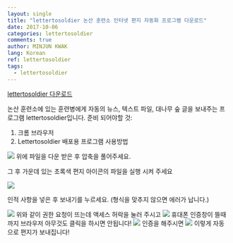 ```yaml
---
layout: single
title: "lettertosoldier 논산 훈련소 인터넷 편지 자동화 프로그램 다운로드"
date: 2017-10-06
categories: lettertosoldier
comments: true
author: MINJUN KWAK
lang: Korean
ref: lettertosoldier
tags:
  - lettertosoldier
---
```


<a href="lettertosoldier_ver1.zip">lettertosoldier 다운로드</a>

논산 훈련소에 있는 훈련병에게 자동의 뉴스, 텍스트 파일, 대나무 숲 글을 보내주는 프로그램 lettertosoldier입니다. 
준비 되어야할 것:
1.	크롬 브라우저
2.	Lettertosoldier 배포용 프로그램
사용방법
 
<img src="/assets/images/lettertosoldier1.png">
위에 파일을 다운 받은 후 압축을 풀어주세요.

그 후 가운데 있는 초록색 편지 아이콘의 파일을 실행 시켜 주세요

<img src="/assets/images/lettertosoldier2.png">
 
인적 사항을 넣은 후 보내기를 누르세요. (형식을 맞추지 않으면 에러가 납니다.)
 
<img src="/assets/images/lettertosoldier3.png">
위와 같이 권한 요청이 뜨는데 액세스 허락을 눌러 주시고

<img src="/assets/images/lettertosoldier4.png">
휴대폰 인증창이 뜰때까지 브라우저 아무것도 클릭을 하시면 안됩니다!

<img src="/assets/images/lettertosoldier5.png">
인증을 해주시면

<img src="/assets/images/lettertosoldier6.png">
이렇게 자동으로 편지가 보내집니다!
